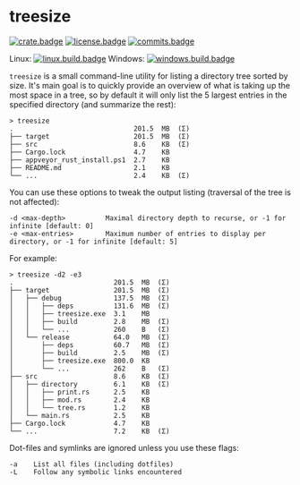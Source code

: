 # treesize

[![crate.badge]][crate.link]
[![license.badge]][license.link]
[![commits.badge]][commits.link]

Linux: [![linux.build.badge]][linux.build.link]
Windows: [![windows.build.badge]][windows.build.link]

`treesize` is a small command-line utility for listing a directory tree sorted by size. It's main goal is to quickly provide an overview of what is taking up the most space in a tree, so by default it will only list the 5 largest entries in the specified directory (and summarize the rest):

```
> treesize
.                              201.5  MB  (Σ)
├── target                     201.5  MB  (Σ)
├── src                        8.6    KB  (Σ)
├── Cargo.lock                 4.7    KB
├── appveyor_rust_install.ps1  2.7    KB
├── README.md                  2.1    KB
└── ...                        2.4    KB  (Σ)
```

You can use these options to tweak the output listing (traversal of the tree is not affected):

```
-d <max-depth>          Maximal directory depth to recurse, or -1 for infinite [default: 0]
-e <max-entries>        Maximum number of entries to display per directory, or -1 for infinite [default: 5]
```

For example: 

```
> treesize -d2 -e3
.                         201.5  MB  (Σ)
├── target                201.5  MB  (Σ)
│   ├── debug             137.5  MB  (Σ)
│   │   ├── deps          131.6  MB  (Σ)
│   │   ├── treesize.exe  3.1    MB
│   │   ├── build         2.8    MB  (Σ)
│   │   └── ...           260    B   (Σ)
│   └── release           64.0   MB  (Σ)
│       ├── deps          60.7   MB  (Σ)
│       ├── build         2.5    MB  (Σ)
│       ├── treesize.exe  800.0  KB
│       └── ...           262    B   (Σ)
├── src                   8.6    KB  (Σ)
│   ├── directory         6.1    KB  (Σ)
│   │   ├── print.rs      2.5    KB
│   │   ├── mod.rs        2.4    KB
│   │   └── tree.rs       1.2    KB
│   └── main.rs           2.5    KB
├── Cargo.lock            4.7    KB
└── ...                   7.2    KB  (Σ)
```

Dot-files and symlinks are ignored unless you use these flags:

```
-a    List all files (including dotfiles)
-L    Follow any symbolic links encountered
```

[crate.badge]: https://img.shields.io/crates/v/treesize.svg?maxAge=2592000?style=plastic
[crate.link]: https://crates.io/crates/treesize

[license.badge]: https://img.shields.io/crates/l/treesize.svg?maxAge=2592000?style=plastic
[license.link]: https://github.com/melak47/treesize-rs/blob/master/LICENSE

[commits.badge]: https://img.shields.io/github/commits-since/melak47/treesize-rs/v0.3.0.svg?maxAge=2592000?style=plastic
[commits.link]: https://github.com/melak47/treesize-rs

[linux.build.badge]: https://img.shields.io/travis/melak47/treesize-rs/master.svg?maxAge=2592000?style=plastic
[linux.build.link]: https://travis-ci.org/melak47/treesize-rs

[windows.build.badge]: https://ci.appveyor.com/api/projects/status/3as532ws1ib9re2x/branch/master?svg=true
[windows.build.link]: https://ci.appveyor.com/project/melak47/treesize-rs/branch/master
